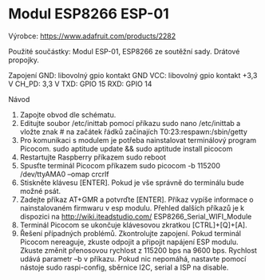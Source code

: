 # Modul ESP8266 ESP-01

Výrobce: https://www.adafruit.com/products/2282

Použité součástky:
Modul ESP-01, ESP8266 ze soutěžní sady. Drátové propojky. 

Zapojení
    GND: libovolný gpio kontakt GND   	VCC: libovolný gpio kontakt +3,3 V
    CH_PD: 3,3 V               		 	TXD: GPIO 15
    RXD: GPIO 14

Návod
1.	Zapojte obvod dle schématu.
2.	Editujte soubor /etc/inittab pomocí příkazu sudo nano /etc/inittab a vložte znak # na začátek řádků začínajích T0:23:respawn:/sbin/getty
3.	Pro komunikaci s modulem je potřeba nainstalovat terminálový program Picocom.
sudo aptitude update && sudo aptitude install picocom
4.	Restartujte Raspberry příkazem sudo reboot
5.	Spusťte terminál Picocom příkazem sudo picocom -b 115200 /dev/ttyAMA0 –omap crcrlf
6.	Stiskněte klávesu [ENTER]. Pokud je vše správně do terminálu bude možné psát.
7.	Zadejte příkaz AT+GMR a potvrďte [ENTER]. Příkaz vypíše informace o nainstalovaném
firmwaru v esp modulu. Přehled dalších příkazů
 je k dispozici na http://wiki.iteadstudio.com/
ESP8266_Serial_WIFI_Module
8.	Terminál Picocom se ukončuje klávesovou zkratkou [CTRL]+[Q]+[A].
9.	Řešení případných problémů. Zkontrolujte zapojení. Pokud terminál Picocom nereaguje, zkuste odpojit a připojit napájení ESP modulu. Zkuste změnit přenosovou rychlost z 115200 bps na 9600 bps. Rychlost udává parametr –b v příkazu. Pokud nic nepomáhá, nastavte pomocí nástoje sudo raspi-config, sběrnice I2C, serial a ISP na disable.
